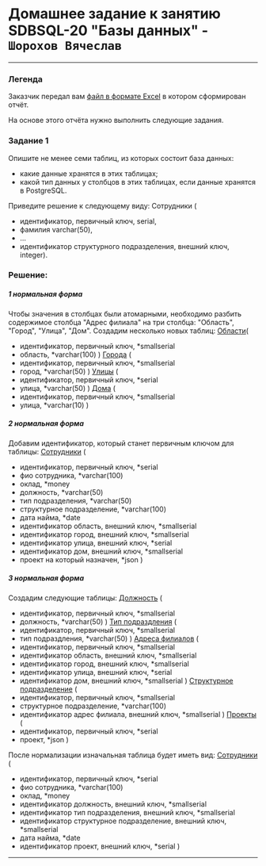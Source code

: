 # Домашнее задание к занятию SDBSQL-20 "Базы данных" - `Шорохов Вячеслав`

---
### Легенда

Заказчик передал вам [файл в формате Excel](hw-12-1.xlsx) в котором сформирован отчёт.

На основе этого отчёта нужно выполнить следующие задания.

### Задание 1

Опишите не менее семи таблиц, из которых состоит база данных:
- какие данные хранятся в этих таблицах;
- какой тип данных у столбцов в этих таблицах, если данные хранятся в PostgreSQL.

Приведите решение к следующему виду:
Сотрудники (
- идентификатор, первичный ключ, serial,
- фамилия varchar(50),
- ...
- идентификатор структурного подразделения, внешний ключ, integer).

### Решение:

##### 1 нормальная форма
Чтобы значения в столбцах были атомарными, необходимо разбить содержимое столбца "Адрес филиала" на три столбца: "Область", "Город", "Улица", "Дом".
Создадим несколько новых таблиц:
<ins>Области</ins>(
* идентификатор, первичный ключ, *smallserial
* область, *varchar(100)
)
<ins>Города</ins> (
* идентификатор, первичный ключ, *smallserial
* город, *varchar(50)
)
<ins>Улицы</ins> (
* идентификатор, первичный ключ, *serial
* улица, *varchar(50)
)
<ins>Дома</ins> (
* идентификатор, первичный ключ, *smallserial
* улица, *varchar(10)
)

##### 2 нормальная форма
Добавим идентификатор, который станет первичным ключом для таблицы:
<ins>Сотрудники</ins> (
* идентификатор, первичный ключ, *serial
* фио сотрудника, *varchar(100)
* оклад, *money
* должность, *varchar(50)
* тип подразделения, *varchar(50)
* структурное подразделение, *varchar(100)
* дата найма, *date
* идентификатор область, внешний ключ, *smallserial
* идентификатор город, внешний ключ, *smallserial
* идентификатор улица, внешний ключ, *serial
* идентификатор дом, внешний ключ, *smallserial
* проект на который назначен, *json
)

##### 3 нормальная форма
Создадим следующие таблицы:
<ins>Должность</ins> (
* идентификатор, первичный ключ, *smallserial
* должность, *varchar(50)
)
<ins>Тип подраздления</ins> (
* идентификатор, первичный ключ, *smallserial
* тип подраздления, *varchar(50)
)
<ins>Адреса филиалов</ins> (
* идентификатор, первичный ключ, *smallserial
* идентификатор область, внешний ключ, *smallserial
* идентификатор город, внешний ключ, *smallserial
* идентификатор улица, внешний ключ, *serial
* идентификатор дом, внешний ключ, *smallserial
)
<ins>Структурное подразделение</ins> (
* идентификатор, первичный ключ, *smallserial
* структурное подразделение, *varchar(100)
* идентификатор адрес филиала, внешний ключ, *smallserial
)
<ins>Проекты</ins> (
* идентификатор, первичный ключ, *serial
* проект, *json
)

После нормализации изначальная таблица будет иметь вид:
<ins>Сотрудники</ins> (
* идентификатор, первичный ключ, *serial
* фио сотрудника, *varchar(100)
* оклад, *money
* идентификатор должность, внешний ключ, *smallserial
* идентификатор тип подразделения, внешний ключ, *smallserial
* идентификатор структурное подразделение, внешний ключ, *smallserial
* дата найма, *date
* идентификатор проект, внешний ключ, *serial
)

---
